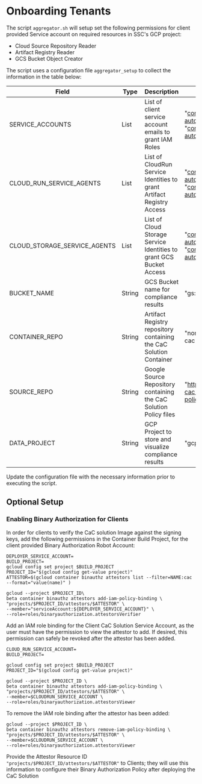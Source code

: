 # Onboarding Tenants

The script `aggregator.sh` will setup set the following permissions for client provided Service account on required resources in SSC's GCP project:

* Cloud Source Repository Reader
* Artifact Registry Reader
* GCS Bucket Object Creator

The script uses a configuration file `aggregator_setup` to collect the information in the table below:

|Field                          | Type      | Description                                                           | Example                                                                                                           |
|-------------------------------|-----------|-----------------------------------------------------------------------|-------------------------------------------------------------------------------------------------------------------|
|SERVICE_ACCOUNTS               | List      | List of client service account emails to grant IAM Roles              | "compliance-automation@example2.iam.gserviceaccount.com" "compliance-automation@example1.iam.gserviceaccount.com" |
|CLOUD_RUN_SERVICE_AGENTS       | List      | List of CloudRun Service Identities to grant Artifact Registry Access | "compliance-automation@example2.iam.gserviceaccount.com" "compliance-automation@example1.iam.gserviceaccount.com" |
|CLOUD_STORAGE_SERVICE_AGENTS   | List      | List of Cloud Storage Service Identities to grant GCS Bucket Access   | "compliance-automation@example2.iam.gserviceaccount.com" "compliance-automation@example1.iam.gserviceaccount.com" |
|BUCKET_NAME                    | String    | GCS Bucket name for compliance results                                | "gs://gcp-cac-solution"                                                                                           |
|CONTAINER_REPO                 | String    | Artifact Registry repository containing the CaC Solution Container    | "northamerica-northeast1-docker.pkg.dev/gcp-cac-solution-build/opa-python"                                        |
|SOURCE_REPO                    | String    | Google Source Repository containing the CaC Solution Policy files     | "https://source.developers.google.com/p/gcp-cac-solution-policies/r/gcp-cac-solution-policies"                    |
|DATA_PROJECT                   | String    | GCP Project to store and visualize compliance results                 | "gcp-cac-solution"

Update the configuration file with the necessary information prior to executing the script.

## Optional Setup

### Enabling Binary Authorization for Clients

In order for clients to verify the CaC solution Image against the signing keys, add the following permissions in the Container Build Project, for the client provided Binary Authorization Robot Account:

```shell
DEPLOYER_SERVICE_ACCOUNT=
BUILD_PROJECT=
gcloud config set project $BUILD_PROJECT
PROJECT_ID="$(gcloud config get-value project)"
ATTESTOR=$(gcloud container binauthz attestors list --filter=NAME:cac --format="value(name)" )

gcloud --project $PROJECT_ID\
beta container binauthz attestors add-iam-policy-binding \
"projects/$PROJECT_ID/attestors/$ATTESTOR" \
--member="serviceAccount:${DEPLOYER_SERVICE_ACCOUNT}" \
--role=roles/binaryauthorization.attestorsVerifier
```

Add an IAM role binding for the Client CaC Solution Service Account, as the user must have the permission to view the attestor to add. If desired, this permission can safely be revoked after the attestor has been added.

```shell
CLOUD_RUN_SERVICE_ACCOUNT=
BUILD_PROJECT=

gcloud config set project $BUILD_PROJECT
PROJECT_ID="$(gcloud config get-value project)"

gcloud --project $PROJECT_ID \
beta container binauthz attestors add-iam-policy-binding \
"projects/$PROJECT_ID/attestors/$ATTESTOR" \ 
--member=$CLOUDRUN_SERVICE_ACCOUNT \
--role=roles/binaryauthorization.attestorsViewer

```

To remove the IAM role binding after the attestor has been added:

```shell
gcloud --project $PROJECT_ID \
beta container binauthz attestors remove-iam-policy-binding \
"projects/$PROJECT_ID/attestors/$ATTESTOR" \ 
--member=$CLOUDRUN_SERVICE_ACCOUNT \
--role=roles/binaryauthorization.attestorsViewer
```

Provide the Attestor Resource ID `"projects/$PROJECT_ID/attestors/$ATTESTOR"` to Clients; they will use this information to configure their Binary Authorization Policy after deploying the CaC Solution